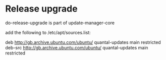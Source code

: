 
Release upgrade
===============

do-release-upgrade is part of update-manager-core

add the following to /etc/apt/sources.list:

  deb http://gb.archive.ubuntu.com/ubuntu/ quantal-updates main restricted
  deb-src http://gb.archive.ubuntu.com/ubuntu/ quantal-updates main restricted
